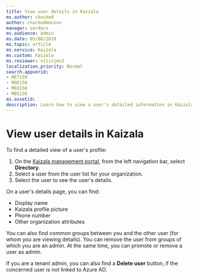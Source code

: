 ```yaml
---
title: View user details in Kaizala
ms.author: chucked
author: chuckedmonson
manager: serdars
ms.audience: Admin
ms.date: 05/08/2019
ms.topic: article
ms.service: Kaizala
ms.custom: Kaizala
ms.reviewer: nitinjms2
localization_priority: Normal
search.appverid:
- MET150
- MOE150
- MED150
- MBS150
ms.assetid: 
description: Learn how to view a user's detailed information in Kaizala.
---
```

# View user details in Kaizala

To find a detailed view of a user's profile:
 
1. On the [Kaizala management portal](https://manage.kaiza.la), from the left navigation bar, select **Directory**.
2. Select a user from the user list for your organization.    
3. Select the user to see the user's details.

On a user's details page, you can find:

- Display name
- Kaizala profile picture
- Phone number
- Other organization attributes

You can also find common groups between you and the other user (for whom you are viewing details). You can remove the user from groups of which you are an admin. At the same time, you can promote or remove a user as admin.

If you are a tenant admin, you can also find a **Delete user** button, if the concerned user is not linked to Azure AD.